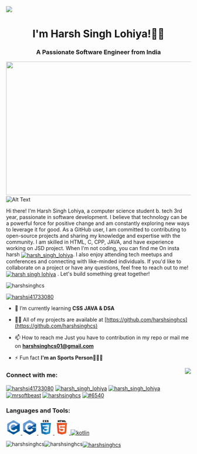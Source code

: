 #### <img src="https://emojis.slackmojis.com/emojis/images/1531849430/4246/blob-sunglasses.gif?1531849430" width="30"/>

<h1 align="center">I'm Harsh Singh Lohiya!👋🫡</h1>
<h3 align="center">A Passionate Software Engineer from India</h3>

<img src="https://user-images.githubusercontent.com/115187902/230603133-52eedb90-6313-41ef-86a6-122ec3848e19.gif" width="635" height="365"><img  src="https://i.pinimg.com/originals/be/3c/3e/be3c3ecd2643d15b798cc1d2ec1d3b26.jpg" alt="Alt Text" height="365" width="180">

 Hi there! I'm Harsh Singh Lohiya, a computer science student b. tech 3rd year, passionate in software development. I believe that technology can be a powerful force for positive change and am constantly exploring new ways to leverage it for good. As a GitHub user, I am committed to contributing to open-source projects and sharing my knowledge and expertise with the community. I am skilled in HTML, C, CPP, JAVA, and have experience working on JSD project. When I'm not coding, you can find me On insta harsh <a href="https://instagram.com/harsh_singh_lohiya" target="blank"><img align="center" src="https://raw.githubusercontent.com/rahuldkjain/github-profile-readme-generator/master/src/images/icons/Social/instagram.svg" alt="harsh_singh_lohiya" height="30" width="40" /></a>. I also enjoy attending tech meetups and conferences and connecting with like-minded individuals. If you'd like to collaborate on a project or have any questions, feel free to reach out to me! <a href="https://linkedin.com/in/harsh singh lohiya" target="blank"><img align="center" src="https://raw.githubusercontent.com/rahuldkjain/github-profile-readme-generator/master/src/images/icons/Social/linked-in-alt.svg" alt="harsh singh lohiya" height="30" width="40" /></a> . Let's build something great together!</p>

<p align="left"> <img src="https://komarev.com/ghpvc/?username=harshsinghcs&label=Profile%20views&color=0e75b6&style=flat" alt="harshsinghcs" /> </p>

<p align="left"> <a href="https://twitter.com/harshsi41733080" target="blank"><img src="https://img.shields.io/twitter/follow/harshsi41733080?logo=twitter&style=for-the-badge" alt="harshsi41733080" /></a> </p>

- 🌱 I’m currently learning **CSS JAVA & DSA**

- 👨‍💻 All of my projects are available at [https://github.com/harshsinghcs](https://github.com/harshsinghcs)

- 📫 How to reach me Just you have to contribution in my repo or mail me on **harshsinghcs01@gmail.com**

- ⚡ Fun fact **I'm an Sports Person🥋🤸‍♂️**

<img align="right" src="https://user-images.githubusercontent.com/115187902/232976777-c6e47130-eb2f-44ab-8d0a-ba3775023888.gif"/>

<h3 align="left">Connect with me:</h3>
<p align="left">
<a href="https://twitter.com/harshsi41733080" target="blank"><img align="center" src="https://raw.githubusercontent.com/rahuldkjain/github-profile-readme-generator/master/src/images/icons/Social/twitter.svg" alt="harshsi41733080" height="30" width="40" /></a>
<a href="https://linkedin.com/in/harsh_singh_lohiya" target="blank"><img align="center" src="https://raw.githubusercontent.com/rahuldkjain/github-profile-readme-generator/master/src/images/icons/Social/linked-in-alt.svg" alt="harsh_singh_lohiya" height="30" width="40" /></a>
<a href="https://instagram.com/harsh_singh_lohiya" target="blank"><img align="center" src="https://raw.githubusercontent.com/rahuldkjain/github-profile-readme-generator/master/src/images/icons/Social/instagram.svg" alt="harsh_singh_lohiya" height="30" width="40" /></a>
<a href="https://www.youtube.com/@mrsoftbeast" target="blank"><img align="center" src="https://raw.githubusercontent.com/rahuldkjain/github-profile-readme-generator/master/src/images/icons/Social/youtube.svg" alt="mrsoftbeast" height="30" width="40" /></a>
<a href="https://www.leetcode.com/harshsinghcs" target="blank"><img align="center" src="https://raw.githubusercontent.com/rahuldkjain/github-profile-readme-generator/master/src/images/icons/Social/leet-code.svg" alt="harshsinghcs" height="30" width="40" /></a>
 <a href="https://discord.gg/#6540" target="blank"><img align="center" src="https://raw.githubusercontent.com/rahuldkjain/github-profile-readme-generator/master/src/images/icons/Social/discord.svg" alt="#6540" height="30" width="40" /></a>
</p>

<h3 align="left">Languages and Tools:</h3>
<p align="left"> <a href="https://www.cprogramming.com/" target="_blank" rel="noreferrer"> <img src="https://raw.githubusercontent.com/devicons/devicon/master/icons/c/c-original.svg" alt="c" width="40" height="40"/> </a> <a href="https://www.w3schools.com/cpp/" target="_blank" rel="noreferrer"> <img src="https://raw.githubusercontent.com/devicons/devicon/master/icons/cplusplus/cplusplus-original.svg" alt="cplusplus" width="40" height="40"/> </a> <a href="https://www.w3schools.com/css/" target="_blank" rel="noreferrer"> <img src="https://raw.githubusercontent.com/devicons/devicon/master/icons/css3/css3-original-wordmark.svg" alt="css3" width="40" height="40"/> </a> <a href="https://www.w3.org/html/" target="_blank" rel="noreferrer"> <img src="https://raw.githubusercontent.com/devicons/devicon/master/icons/html5/html5-original-wordmark.svg" alt="html5" width="40" height="40"/> </a> <a href="https://kotlinlang.org" target="_blank" rel="noreferrer"> <img src="https://www.vectorlogo.zone/logos/kotlinlang/kotlinlang-icon.svg" alt="kotlin" width="40" height="40"/> </a> <a href="https://www.linux.org/" target="_blank" rel="noreferrer">
 
 <p>
  <img align="left" src="https://github-readme-stats.vercel.app/api/top-langs?username=harshsinghcs&show_icons=true&locale=en&layout=compact" alt="harshsinghcs"/><img align="left" src="https://github-readme-stats.vercel.app/api?username=harshsinghcs&show_icons=true&locale=en" alt="harshsinghcs"/><img align="center" src="https://github-readme-streak-stats.herokuapp.com/?user=harshsinghcs&" alt="harshsinghcs"/>
 </p>
